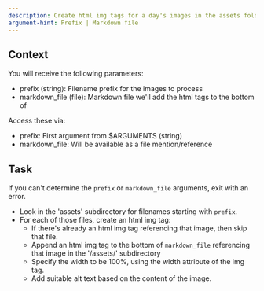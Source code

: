 ```yaml
---
description: Create html img tags for a day's images in the assets folder
argument-hint: Prefix | Markdown file
---
```


## Context

 You will receive the following parameters:

  - prefix (string): Filename prefix for the images to process
  - markdown_file (file): Markdown file we'll add the html tags to the bottom of

  Access these via:
  - prefix: First argument from $ARGUMENTS (string)
  - markdown_file: Will be available as a file mention/reference

## Task

If you can't determine the `prefix` or `markdown_file` arguments, exit with an error.

- Look in the 'assets' subdirectory for filenames starting with `prefix`.
- For each of those files, create an html img tag:
    - If there's already an html img tag referencing that image, then skip that file. 
    - Append an html img tag to the bottom of `markdown_file` referencing that image 
    in the '/assets/' subdirectory
    - Specify the width to be 100%, using the width attribute of the img tag.
    - Add suitable alt text based on the content of the image.

